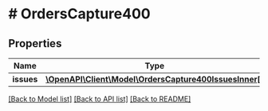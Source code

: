 # # OrdersCapture400

## Properties

Name | Type | Description | Notes
------------ | ------------- | ------------- | -------------
**issues** | [**\OpenAPI\Client\Model\OrdersCapture400IssuesInner[]**](OrdersCapture400IssuesInner.md) |  | [optional]

[[Back to Model list]](../../README.md#models) [[Back to API list]](../../README.md#endpoints) [[Back to README]](../../README.md)
